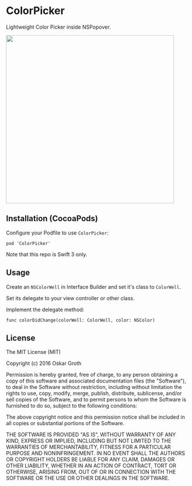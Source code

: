 ColorPicker
==================

Lightweight Color Picker inside NSPopover.

<img src="https://s3.amazonaws.com/cindori/images/colorpicker.png" width="460">

## Installation (CocoaPods)
Configure your Podfile to use `ColorPicker`:

```pod 'ColorPicker'```

Note that this repo is Swift 3 only.

## Usage

Create an `NSColorWell` in Interface Builder and set it's class to `ColorWell`.

Set its delegate to your view controller or other class.

Implement the delegate method:

    func colorDidChange(colorWell: ColorWell, color: NSColor)

## License
The MIT License (MIT)

Copyright (c) 2016 Oskar Groth

Permission is hereby granted, free of charge, to any person obtaining a copy of
this software and associated documentation files (the "Software"), to deal in
the Software without restriction, including without limitation the rights to
use, copy, modify, merge, publish, distribute, sublicense, and/or sell copies of
the Software, and to permit persons to whom the Software is furnished to do so,
subject to the following conditions:

The above copyright notice and this permission notice shall be included in all
copies or substantial portions of the Software.

THE SOFTWARE IS PROVIDED "AS IS", WITHOUT WARRANTY OF ANY KIND, EXPRESS OR
IMPLIED, INCLUDING BUT NOT LIMITED TO THE WARRANTIES OF MERCHANTABILITY, FITNESS
FOR A PARTICULAR PURPOSE AND NONINFRINGEMENT. IN NO EVENT SHALL THE AUTHORS OR
COPYRIGHT HOLDERS BE LIABLE FOR ANY CLAIM, DAMAGES OR OTHER LIABILITY, WHETHER
IN AN ACTION OF CONTRACT, TORT OR OTHERWISE, ARISING FROM, OUT OF OR IN
CONNECTION WITH THE SOFTWARE OR THE USE OR OTHER DEALINGS IN THE SOFTWARE.
